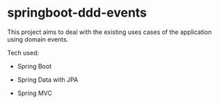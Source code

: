 # springboot-ddd-events
This project aims to deal with the existing uses cases of the application using domain events. 

Tech used:

- Spring Boot

- Spring Data with JPA

- Spring MVC